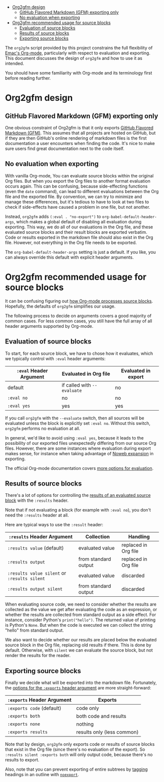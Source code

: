 - [Org2gfm design](#sec-1)
  - [GitHub Flavored Markdown (GFM) exporting only](#sec-1-1)
  - [No evaluation when exporting](#sec-1-2)
- [Org2gfm recommended usage for source blocks](#sec-2)
  - [Evaluation of source blocks](#sec-2-1)
  - [Results of source blocks](#sec-2-2)
  - [Exporting source blocks](#sec-2-3)

The `org2gfm` script provided by this project constrains the full flexibility of [Emac's Org-mode](https://www.gnu.org/software/emacs/manual/html_node/emacs/Org-Mode.html), particularly with respect to evaluation and exporting. This document discusses the design of `org2gfm` and how to use it as intended.

You should have some familiarity with Org-mode and its terminology first before reading further.

# Org2gfm design<a id="sec-1"></a>

## GitHub Flavored Markdown (GFM) exporting only<a id="sec-1-1"></a>

One obvious constraint of Org2gfm is that it only exports [GitHub Flavored Markdown (GFM)](https://github.github.com/gfm/). This assumes that all projects are hosted on GitHub, but if they are then GitHub's online rendering of markdown files is the first documentation a user encounters when finding the code. It's nice to make sure users find great documentation next to the code itself.

## No evaluation when exporting<a id="sec-1-2"></a>

With vanilla Org-mode, You can evaluate source blocks within the original Org files. But when you export the Org files to another format evaluation occurs again. This can be confusing, because side-effecting functions (even the `date` command), can lead to different evaluations between the Org file and the exported file. By convention, we can try to minimize and manage these differences, but it's tedious to have to look at two files to check if side-effects have caused a problem in one file, but not another.

Instead, `org2gfm` adds `(:eval . "no-export")` to `org-babel-default-header-args`, which makes a global default of disabling all evaluation during exporting. This way, we do all of our evaluations in the Org file, and these evaluated source blocks and their result blocks are exported verbatim. Code or results exported in the markdown file should also exist in the Org file. However, not everything in the Org file needs to be exported.

The `org-babel-default-header-args` setting is just a default. If you like, you can always override this default with explicit header arguments.

# Org2gfm recommended usage for source blocks<a id="sec-2"></a>

It can be confusing figuring out [how Org-mode processes source blocks](https://orgmode.org/manual/Working-with-Source-Code.html#Working-with-Source-Code). Hopefully, the defaults of `org2gfm` simplifies our usage.

The following process to decide on arguments covers a good majority of common cases. For less common cases, you still have the full array of all header arguments supported by Org-mode.

## Evaluation of source blocks<a id="sec-2-1"></a>

To start, for each source block, we have to chose how it evaluates, which we typically control with `:eval` header arguments:

| `:eval` Header Argument | Evaluated in Org file       | Evaluated in export |
|----------------------- |--------------------------- |------------------- |
| default                 | if called with `--evaluate` | no                  |
| `:eval no`              | no                          | no                  |
| `:eval yes`             | yes                         | yes                 |

If you call `org2gfm` with the `--evaluate` switch, then all sources will be evaluated unless the block is explicitly set `:eval no`. Without this switch, `org2gfm` performs no evaluation at all.

In general, we'd like to avoid using `:eval yes`, because it leads to the possibility of our exported files unexpectedly differing from our source Org files. However, there are some instances where evaluation during export makes sense, for instance when taking advantage of [Noweb expansion](https://orgmode.org/manual/Noweb-Reference-Syntax.html#Noweb-Reference-Syntax) in exporting.

The official Org-mode documentation covers [more options for evaluation](https://orgmode.org/manual/Evaluating-Code-Blocks.html#Evaluating-Code-Blocks).

## Results of source blocks<a id="sec-2-2"></a>

There's a lot of options for controlling the [results of an evaluated source block](https://orgmode.org/manual/Results-of-Evaluation.html) with the `:results` header.

Note that if not evaluating a block (for example with `:eval no`), you don't need the `:results` header at all.

Here are typical ways to use the `:result` header:

| `:results` Header Argument                   | Collection           | Handling             |
|-------------------------------------------- |-------------------- |-------------------- |
| `:results value` (default)                   | evaluated value      | replaced in Org file |
| `:results output`                            | from standard output | replaced in Org file |
| `:results value silent` or `:results silent` | evaluated value      | discarded            |
| `:results output silent`                     | from standard output | discarded            |

When evaluating source code, we need to consider whether the results are collected as the value we get after evaluating the code as an expression, or whether the results are collected from standard output as a side effect. For instance, consider Python's `print("hello")`. The returned value of printing is Python's `None`. But when the code is executed we can collect the string "hello" from standard output.

We also want to decide whether our results are placed below the evaluated source block in the Org file, replacing old results if there. This is done by default. Otherwise, with `silent` we can evaluate the source block, but not render the results for the reader.

## Exporting source blocks<a id="sec-2-3"></a>

Finally we decide what will be exported into the markdown file. Fortunately, the [options for the `:exports` header argument](https://orgmode.org/manual/Exporting-Code-Blocks.html#Exporting-Code-Blocks) are more straight-forward:

| `:exports` Header Argument | Exports                    |
|-------------------------- |-------------------------- |
| `:exports code` (default)  | code only                  |
| `:exports both`            | both code and results      |
| `:exports none`            | nothing                    |
| `:exports results`         | results only (less common) |

Note that by design, `org2gfm` only exports code or results of source blocks that exist in the Org file (since there's no evaluation of the export). So `:results silent :exports both` will only output code, because there's no results to export.

Also, note that you can prevent exporting of entire subtrees by [tagging](https://orgmode.org/manual/Tags.html#Tags) headings in an outline with [`noexport`](https://orgmode.org/manual/Export-Settings.html#Export-Settings).
